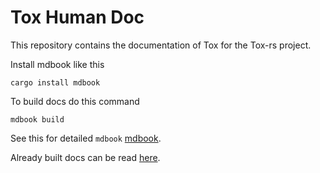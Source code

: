 # Tox Human Doc

This repository contains the documentation of Tox for the Tox-rs project.

Install mdbook like this

`cargo install mdbook`

To build docs do this command

`mdbook build`

See this for detailed `mdbook` [mdbook](https://github.com/rust-lang-nursery/mdBook).

Already built docs can be read [here](https://tox-rs.github.io/book/).
